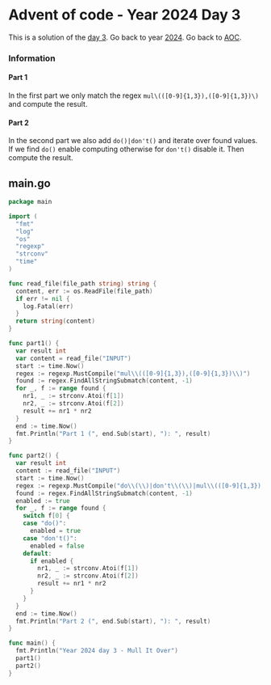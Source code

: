 # Advent of code - Year 2024 Day 3

This is a solution of the [day 3](https://adventofcode.com/2024/day/3). Go back to year [2024](2024.md). Go back to [AOC](../adventofcode.md).

### Information

#### Part 1

In the first part we only match the regex `mul\(([0-9]{1,3}),([0-9]{1,3})\)` and compute the result.

#### Part 2

In the second part we also add `do()|don't()` and iterate over found values. If we find `do()` enable computing otherwise for `don't()` disable it. Then compute the result.

## main.go

```go
package main

import (
  "fmt"
  "log"
  "os"
  "regexp"
  "strconv"
  "time"
)

func read_file(file_path string) string {
  content, err := os.ReadFile(file_path)
  if err != nil {
    log.Fatal(err)
  }
  return string(content)
}

func part1() {
  var result int
  var content = read_file("INPUT")
  start := time.Now()
  regex := regexp.MustCompile("mul\\(([0-9]{1,3}),([0-9]{1,3})\\)")
  found := regex.FindAllStringSubmatch(content, -1)
  for _, f := range found {
    nr1, _ := strconv.Atoi(f[1])
    nr2, _ := strconv.Atoi(f[2])
    result += nr1 * nr2
  }
  end := time.Now()
  fmt.Println("Part 1 (", end.Sub(start), "): ", result)
}

func part2() {
  var result int
  content := read_file("INPUT")
  start := time.Now()
  regex := regexp.MustCompile("do\\(\\)|don't\\(\\)|mul\\(([0-9]{1,3}),([0-9]{1,3})\\)")
  found := regex.FindAllStringSubmatch(content, -1)
  enabled := true
  for _, f := range found {
    switch f[0] {
    case "do()":
      enabled = true
    case "don't()":
      enabled = false
    default:
      if enabled {
        nr1, _ := strconv.Atoi(f[1])
        nr2, _ := strconv.Atoi(f[2])
        result += nr1 * nr2
      }
    }
  }
  end := time.Now()
  fmt.Println("Part 2 (", end.Sub(start), "): ", result)
}

func main() {
  fmt.Println("Year 2024 day 3 - Mull It Over")
  part1()
  part2()
}
```

